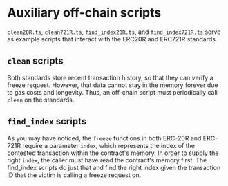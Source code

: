# Auxiliary off-chain scripts 
`clean20R.ts`, `clean721R.ts`, `find_index20R.ts`, and `find_index721R.ts` serve as example scripts that interact with the ERC20R and ERC721R standards. 
## `clean` scripts
Both standards store recent transaction history, so that they can verify a freeze request. However, that data cannot stay in the memory forever due to gas costs and longevity. Thus, an off-chain script must periodically call `clean` on the standards. 
## `find_index` scripts
As you may have noticed, the `freeze` functions in both ERC-20R and ERC-721R require a parameter `index`, which represents the index of the contested transaction within the contract's memory. In order to supply the right `index`, the caller must have read the contract's memory first. The find_index scripts do just that and find the right index given the transaction ID that the victim is calling a freeze request on. 